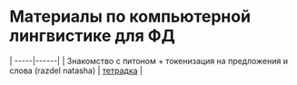 # Материалы по компьютерной лингвистике для ФД

| -----|------|
| Знакомство с питоном + токенизация на предложения и слова (razdel natasha) | [тетрадка](https://github.com/tbkazakova/compling_for_lyceum/blob/main/Start%26tokenize.ipynb) |
